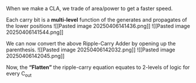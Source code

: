 When we make a CLA, we trade of area/power to get a faster speed.

Each carry bit is a **multi-level** function of the generates and propagates of the lower positions
![[Pasted image 20250406141436.png]]
![[Pasted image 20250406141544.png]]

We can now convert the above Ripple-Carry Adder by opening up the parenthesis.
![[Pasted image 20250406142032.png]]
![[Pasted image 20250406142045.png]]

Now, the **“Flatten”** the ripple-carry equation equates to 2-levels of logic for every C<sub>out</sub>


